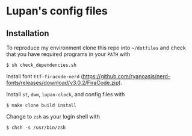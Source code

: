 Lupan's config files
====================

Installation
------------

To reproduce my environment clone this repo into `~/dotfiles` and check
that you have required programs in your `PATH` with

```
$ sh check_dependencies.sh
```

Install font `ttf-firacode-nerd` (https://github.com/ryanoasis/nerd-fonts/releases/download/v3.0.2/FiraCode.zip).

Install `st`, `dwm`, `lupan-clock`, and config files with

```
$ make clone build install
```

Change to `zsh` as your login shell with

```
$ chsh -s /usr/bin/zsh
```

